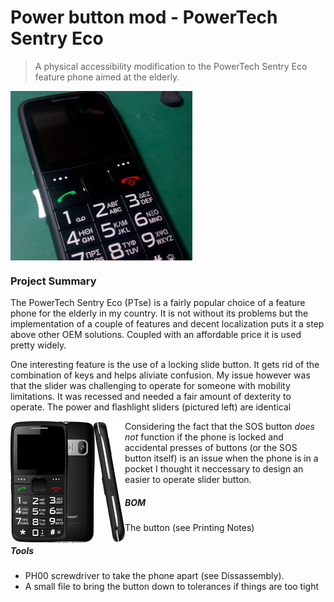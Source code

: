 # Power button mod - PowerTech Sentry Eco
> A physical accessibility modification to the PowerTech Sentry Eco feature phone aimed at the elderly.

<img align="center" src="./images/11-final.jpg" title="Modded phone">

### Project Summary

The PowerTech Sentry Eco (PTse) is a fairly popular choice of a feature phone for the elderly in my country. It is not without its problems but the implementation of a couple of features and decent localization puts it a step above other OEM solutions. Coupled with an affordable price it is used pretty widely. 

One interesting feature is the use of a locking slide button. It gets rid of the combination of keys and helps aliviate confusion. My issue however was that the slider was challenging to operate for someone with mobility limitations. It was recessed and needed a fair amount of dexterity to operate. The power and flashlight sliders (pictured left) are identical

<img align="left" src="./images/00-stock.jpg" title="Stock phone">

Considering the fact that the SOS button _does not_ function if the phone is locked and accidental presses of buttons (or the SOS button itself) is an issue when the phone is in a pocket I thought it neccessary to design an easier to operate slider button.

##### BOM

* The button (see Printing Notes)

##### Tools
*  PH00 screwdriver to take the phone apart (see Dissassembly). 
*  A small file to bring the button down to tolerances if things are too tight 



